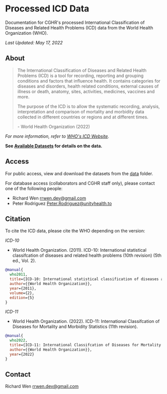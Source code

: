 # Processed ICD Data

Documentation for CGHR's processed International Classification of Diseases and Related Health Problems (ICD) data from the World Health Organization (WHO).

*Last Updated: May 17, 2022*

## About

> The International Classification of Diseases and Related Health Problems (ICD) is a tool for recording, reporting and grouping conditions and factors that influence health. It contains categories for diseases and disorders, health related conditions, external causes of illness or death, anatomy, sites, activities, medicines, vaccines and more.
> 
> The purpose of the ICD is to allow the systematic recording, analysis, interpretation and comparison of mortality and morbidity data collected in different countries or regions and at different times.
> 
> \- World Health Organization (2022)

*For more information, refer to [WHO's ICD Website](https://www.who.int/standards/classifications/classification-of-diseases).*

**See [Available Datasets](ddict) for details on the data.**

## Access

For public access, view and download the datasets from the [data](data) folder.

For database access (collaborators and CGHR staff only), please contact one of the following people:

* Richard Wen <rrwen.dev@gmail.com>
* Peter Rodriguez <Peter.Rodriguez@unityhealth.to>

## Citation

To cite the ICD data, please cite the WHO depending on the version:

*ICD-10*

* World Health Organization. (2011). ICD-10: International statistical classifcation of diseases and related health problems (10th revision) (5th ed., Vol. 2).

```bibtex
@manual{
  who2011,
  title={ICD-10: International statistical classification of diseases and related health problems (10th revision)},
  author={{World Health Organization}},
  year={2011},
  volume={2},
  edition={5}
}
```

*ICD-11*

* World Health Organization. (2022). ICD-11: International Classifcation of Diseases for Mortality and Morbidity Statistics (11th revision).

```bibtex
@manual{
  who2022,
  title={ICD-11: International Classifcation of Diseases for Mortality and Morbidity Statistics (11th revision)},
  author={{World Health Organization}},
  year={2022}
}
```

## Contact

Richard Wen <rrwen.dev@gmail.com>
